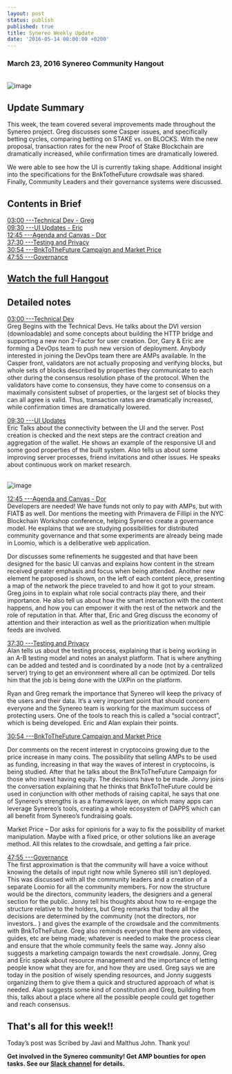 ```yaml
---
layout: post
status: publish
published: true
title: Synereo Weekly Update
date: '2016-05-14 08:00:00 +0200'
---
```


### March 23, 2016 Synereo Community Hangout

<br>![image](http://i.imgur.com/CW2uloj.png)<br> 

## Update Summary

This week, the team covered several improvements made throughout the Synereo project. Greg discusses some Casper issues, and specifically betting cycles, comparing betting on STAKE vs. on BLOCKS. With the new proposal, transaction rates for the new Proof of Stake Blockchain are dramatically increased, while confirmation times are dramatically lowered. 

We were able to see how the UI is currently taking shape. Additional insight into the specifications for the BnkTotheFuture crowdsale was shared. Finally, Community Leaders and their governance systems were discussed.

## Contents in Brief
[03:00 ---Technical Dev - Greg](https://youtu.be/fsQc_8Bn2vo?t=3m1s)<BR>
[09:30 ---UI Updates - Eric](https://youtu.be/fsQc_8Bn2vo?t=9m30s)<BR>
[12:45 ---Agenda and Canvas - Dor](https://youtu.be/fsQc_8Bn2vo?t=12m45s)<BR>
[37:30 ---Testing and Privacy](https://youtu.be/fsQc_8Bn2vo?t=37m30s)<BR>
[30:54 ---BnkToTheFuture Campaign and Market Price](https://youtu.be/fsQc_8Bn2vo?t=30m54s)<BR>
[47:55 ---Governance](https://youtu.be/fsQc_8Bn2vo?t=47m55s)<BR>

## [Watch the full Hangout](https://www.youtube.com/watch?v=fsQc_8Bn2vo)

## Detailed notes

[03:00 ---Technical Dev](https://youtu.be/fsQc_8Bn2vo?t=3m1s) <br>
Greg Begins with the Technical Devs. He talks about the DVI version (downloadable) and some concepts about building the HTTP bridge and supporting a new non 2-Factor for user creation. Dor, Gary & Eric are forming a DevOps team to push new version of deployment. Anybody interested in joining the DevOps team there are AMPs available. In the Casper front, validators are not actually proposing and verifying blocks, but whole sets of blocks described by properties they communicate to each other during the consensus resolution phase of the protocol. When the validators have come to consensus, they have come to consensus on a maximally consistent subset of properties, or the largest set of blocks they can all agree is valid. Thus, transaction rates are dramatically increased, while confirmation times are dramatically lowered.


[09:30 ---UI Updates](https://youtu.be/fsQc_8Bn2vo?t=9m30s) <br>
Eric Talks about the connectivity between the UI and the server. Post creation is checked and the next steps are the contract creation and aggregation of the wallet. He shows an example of the responsive UI and some good properties of the built system.  Also tells us about some improving server processes, friend invitations and other issues. He speaks about continuous work on market research.

<br>![image](http://i.imgur.com/h0CAazW.png)<br>


[12:45 ---Agenda and Canvas - Dor](https://youtu.be/fsQc_8Bn2vo?t=12m45s) <br>
Developers are needed! We have funds not only to pay with AMPs, but with FIAT$ as well. Dor mentions the meeting with Primavera de Fillipi in the NYC Blockchain Workshop conference, helping Synereo create a governance model. He explains that we are studying possibilities for distributed community governance and that some experiments are already being made in Loomio, which is a deliberative web application. 

Dor discusses some refinements he suggested and that have been designed for the basic UI canvas and explains how content in the stream received greater emphasis and focus when being attended. Another new element he proposed is shown, on the left of each content piece, presenting a map of the network the piece traveled to and how it got to your stream. Greg joins in to explain what role social contracts play there, and their importance.  He also tell us about how the smart interaction with the content happens, and how you can empower it with the rest of the network and the role of reputation in that. After that, Eric and Greg discuss the economy of attention and their interaction as well as the prioritization  when multiple feeds are involved.

[37:30 ---Testing and Privacy](https://youtu.be/fsQc_8Bn2vo?t=37m30s) <br>
Alan tells us about the testing process, explaining that is being working in an A-B testing model and notes an analyst platform. That is where anything can be added and tested and is coordinated by a node (not by a centralized server) trying to get an environment where all can be optimized. Dor tells him that the job is being done with the UXPin on the platform.

Ryan and Greg remark the importance that Synereo will keep the privacy of the users and their data. It’s a very important point that should concern everyone and the Synereo team is working for the maximum success of protecting users. One of the tools to reach this is called a “social contract”, which is being developed. Eric and Alan explain their points.

[30:54 ---BnkToTheFuture Campaign and Market Price](https://youtu.be/fsQc_8Bn2vo?t=30m54s) <br>

Dor comments on the recent interest in cryptocoins growing due to the price increase in many coins. The possibility that selling AMPs to be used as funding, increasing in that way the waves of interest in cryptocoins, is being studied. After that he talks about the BnkToTheFuture Campaign for those who invest having equity. The decisions have to be made. 
Jonny joins the conversation explaining that he thinks that BnkToTheFuture could be used in conjunction with other methods of raising capital, he says that one of Synereo’s strengths is as a framework layer, on which many apps can leverage Synereo’s tools,  creating a whole ecosystem of DAPPS which can all benefit from Synereo’s fundraising goals.

Market Price –
Dor asks for opinions for a way to fix the possibility of market manipulation. Maybe with a fixed price, or other solutions like an average method. All this relates to the crowdsale, and getting a fair price. 

[47:55 ---Governance](https://youtu.be/fsQc_8Bn2vo?t=47m55s) <br>
The first approximation is that the community will have a voice without knowing the details of input right now while Synereo still isn’t deployed. This was discussed with all the community leaders and a creation of a separate Loomio for all the community members.  For now the structure would be the directors, community leaders, the designers and a general section for the public. Jonny tell his thoughts about how to re-engage the structure relative to the holders, but Greg remarks that today all the decisions are determined by the community (not the directors, nor investors.. ) and gives the example of the crowdsale and the commitments with BnkToTheFuture. Greg also reminds everyone that there are videos, guides, etc are being made; whatever is needed to make the process clear and ensure that the whole community feels the same way. Jonny also suggests a marketing campaign towards the next crowdsale. Jonny, Greg and Eric speak about resource management and the importance of letting people know what they are for, and how they are used. Greg says we are today in the position of wisely spending resources, and Jonny suggests organizing them to give them a quick and structured approach of what is needed. Alan suggests some kind of constitution and Greg, building from this, talks about a place where all the possible people could get together and reach consensus. 


## That's all for this week!!

Today’s post was Scribed by Javi and Malthus John. Thank you!

**Get involved in the Synereo community! Get AMP bounties for open tasks. See our [Slack channel](http://slack.synereo.com/) for details.**
